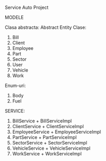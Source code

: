 Service Auto Project


MODELE

Clasa abstracta: Abstract Entity
Clase:
1. Bill
2. Client
3. Employee
4. Part
5. Sector
6. User
7. Vehicle
8. Work

Enum-uri:
1. Body
2. Fuel


SERVICE:

1. BillService + BillServiceImpl
2. ClientService + ClientServiceImpl
3. EmployeeService + EmployeeServiceImpl
4. PartService + PartServiceImpl
5. SectorService + SectorServiceImpl
6. VehicleService + VehicleServiceImpl
7. WorkService + WorkServiceImpl
